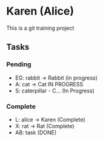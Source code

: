 # Karen (Alice)

This is a git training project

## Tasks

### Pending

- EG: rabbit -> Rabbit (in progress)
- A: cat -> Cat IN PROGRESS
- S: caterpillar - C... (In Progress)

### Complete

- L: alice -> Karen (Complete)
- X: rat -> Rat (Complete)
- AB: task (DONE)
